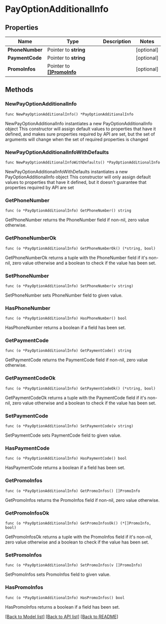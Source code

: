# PayOptionAdditionalInfo

## Properties

Name | Type | Description | Notes
------------ | ------------- | ------------- | -------------
**PhoneNumber** | Pointer to **string** |  | [optional] 
**PaymentCode** | Pointer to **string** |  | [optional] 
**PromoInfos** | Pointer to [**[]PromoInfo**](PromoInfo.md) |  | [optional] 

## Methods

### NewPayOptionAdditionalInfo

`func NewPayOptionAdditionalInfo() *PayOptionAdditionalInfo`

NewPayOptionAdditionalInfo instantiates a new PayOptionAdditionalInfo object
This constructor will assign default values to properties that have it defined,
and makes sure properties required by API are set, but the set of arguments
will change when the set of required properties is changed

### NewPayOptionAdditionalInfoWithDefaults

`func NewPayOptionAdditionalInfoWithDefaults() *PayOptionAdditionalInfo`

NewPayOptionAdditionalInfoWithDefaults instantiates a new PayOptionAdditionalInfo object
This constructor will only assign default values to properties that have it defined,
but it doesn't guarantee that properties required by API are set

### GetPhoneNumber

`func (o *PayOptionAdditionalInfo) GetPhoneNumber() string`

GetPhoneNumber returns the PhoneNumber field if non-nil, zero value otherwise.

### GetPhoneNumberOk

`func (o *PayOptionAdditionalInfo) GetPhoneNumberOk() (*string, bool)`

GetPhoneNumberOk returns a tuple with the PhoneNumber field if it's non-nil, zero value otherwise
and a boolean to check if the value has been set.

### SetPhoneNumber

`func (o *PayOptionAdditionalInfo) SetPhoneNumber(v string)`

SetPhoneNumber sets PhoneNumber field to given value.

### HasPhoneNumber

`func (o *PayOptionAdditionalInfo) HasPhoneNumber() bool`

HasPhoneNumber returns a boolean if a field has been set.

### GetPaymentCode

`func (o *PayOptionAdditionalInfo) GetPaymentCode() string`

GetPaymentCode returns the PaymentCode field if non-nil, zero value otherwise.

### GetPaymentCodeOk

`func (o *PayOptionAdditionalInfo) GetPaymentCodeOk() (*string, bool)`

GetPaymentCodeOk returns a tuple with the PaymentCode field if it's non-nil, zero value otherwise
and a boolean to check if the value has been set.

### SetPaymentCode

`func (o *PayOptionAdditionalInfo) SetPaymentCode(v string)`

SetPaymentCode sets PaymentCode field to given value.

### HasPaymentCode

`func (o *PayOptionAdditionalInfo) HasPaymentCode() bool`

HasPaymentCode returns a boolean if a field has been set.

### GetPromoInfos

`func (o *PayOptionAdditionalInfo) GetPromoInfos() []PromoInfo`

GetPromoInfos returns the PromoInfos field if non-nil, zero value otherwise.

### GetPromoInfosOk

`func (o *PayOptionAdditionalInfo) GetPromoInfosOk() (*[]PromoInfo, bool)`

GetPromoInfosOk returns a tuple with the PromoInfos field if it's non-nil, zero value otherwise
and a boolean to check if the value has been set.

### SetPromoInfos

`func (o *PayOptionAdditionalInfo) SetPromoInfos(v []PromoInfo)`

SetPromoInfos sets PromoInfos field to given value.

### HasPromoInfos

`func (o *PayOptionAdditionalInfo) HasPromoInfos() bool`

HasPromoInfos returns a boolean if a field has been set.


[[Back to Model list]](../README.md#documentation-for-models) [[Back to API list]](../README.md#documentation-for-api-endpoints) [[Back to README]](../README.md)



